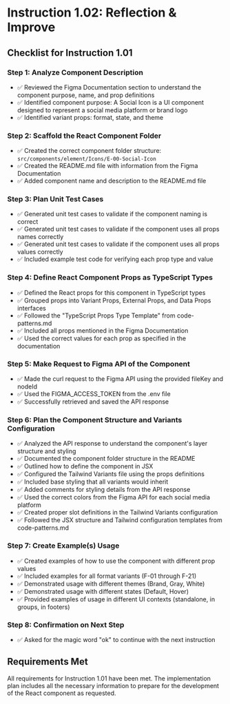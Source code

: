 # Instruction 1.02: Reflection & Improve

## Checklist for Instruction 1.01

### Step 1: Analyze Component Description
- ✅ Reviewed the Figma Documentation section to understand the component purpose, name, and prop definitions
- ✅ Identified component purpose: A Social Icon is a UI component designed to represent a social media platform or brand logo
- ✅ Identified variant props: format, state, and theme

### Step 2: Scaffold the React Component Folder
- ✅ Created the correct component folder structure: `src/components/element/Icons/E-00-Social-Icon`
- ✅ Created the README.md file with information from the Figma Documentation
- ✅ Added component name and description to the README.md file

### Step 3: Plan Unit Test Cases
- ✅ Generated unit test cases to validate if the component naming is correct
- ✅ Generated unit test cases to validate if the component uses all props names correctly
- ✅ Generated unit test cases to validate if the component uses all props values correctly
- ✅ Included example test code for verifying each prop type and value

### Step 4: Define React Component Props as TypeScript Types
- ✅ Defined the React props for this component in TypeScript types
- ✅ Grouped props into Variant Props, External Props, and Data Props interfaces
- ✅ Followed the "TypeScript Props Type Template" from code-patterns.md
- ✅ Included all props mentioned in the Figma Documentation
- ✅ Used the correct values for each prop as specified in the documentation

### Step 5: Make Request to Figma API of the Component
- ✅ Made the curl request to the Figma API using the provided fileKey and nodeId
- ✅ Used the FIGMA_ACCESS_TOKEN from the .env file
- ✅ Successfully retrieved and saved the API response

### Step 6: Plan the Component Structure and Variants Configuration
- ✅ Analyzed the API response to understand the component's layer structure and styling
- ✅ Documented the component folder structure in the README
- ✅ Outlined how to define the component in JSX
- ✅ Configured the Tailwind Variants file using the props definitions
- ✅ Included base styling that all variants would inherit
- ✅ Added comments for styling details from the API response
- ✅ Used the correct colors from the Figma API for each social media platform
- ✅ Created proper slot definitions in the Tailwind Variants configuration
- ✅ Followed the JSX structure and Tailwind configuration templates from code-patterns.md

### Step 7: Create Example(s) Usage
- ✅ Created examples of how to use the component with different prop values
- ✅ Included examples for all format variants (F-01 through F-21)
- ✅ Demonstrated usage with different themes (Brand, Gray, White)
- ✅ Demonstrated usage with different states (Default, Hover)
- ✅ Provided examples of usage in different UI contexts (standalone, in groups, in footers)

### Step 8: Confirmation on Next Step
- ✅ Asked for the magic word "ok" to continue with the next instruction

## Requirements Met
All requirements for Instruction 1.01 have been met. The implementation plan includes all the necessary information to prepare for the development of the React component as requested.
